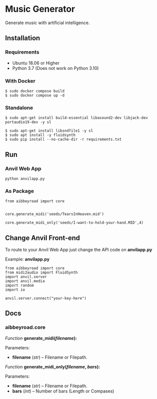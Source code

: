 # Music Generator

Generate music with artificial intelligence.

## Installation

### Requirements

- Ubuntu 18.06 or Higher
- Python 3.7 (Does not work on Python 3.10)

### With Docker
    $ sudo docker compose build
    $ sudo docker compose up -d
    
### Standalone

    $ sudo apt-get install build-essential libasound2-dev libjack-dev portaudio19-dev -y sl

    $ sudo apt-get install libsndfile1 -y sl
    $ sudo apt install -y fluidsynth
    $ sudo pip install --no-cache-dir -r requirements.txt

## Run

### Anvil Web App
    python anvilapp.py

### As Package

    from aibbeyroad import core  
  

    core.generate_midi('seeds/TearsInHeaven.mid')  

    core.generate_midi_only('seeds/I-want-to-hold-your-hand.MID',4)

## Change Anvil Front-end

To route to your Anvil Web App just change the API code on **anvilapp.py**

Example: **anvilapp.py**

    from aibbeyroad import core  
    from midi2audio import FluidSynth  
    import anvil.server  
    import anvil.media  
    import random  
    import io

    anvil.server.connect("your-key-here")


## Docs

### aibbeyroad.core

 *Function* **generate_midi(_filename_):** 
 
 Parameters:

-   **filename** (_str_) – Filename or Filepath.


 *Function* **generate_midi_only(_filename_, _bars_):** 
 
 Parameters:
 
-   **filename** (_str_) – Filename or Filepath.
-   **bars** (_int_) – Number of bars (Length or Compases) 

